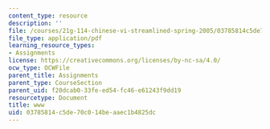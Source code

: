 ```yaml
---
content_type: resource
description: ''
file: /courses/21g-114-chinese-vi-streamlined-spring-2005/03785814c5de70c014beaaec1b4825dc_MIT21G_114S05_4_13j.pdf
file_type: application/pdf
learning_resource_types:
- Assignments
license: https://creativecommons.org/licenses/by-nc-sa/4.0/
ocw_type: OCWFile
parent_title: Assignments
parent_type: CourseSection
parent_uid: f20dcab0-33fe-ed54-fc46-e61243f9dd19
resourcetype: Document
title: www
uid: 03785814-c5de-70c0-14be-aaec1b4825dc
---
```

